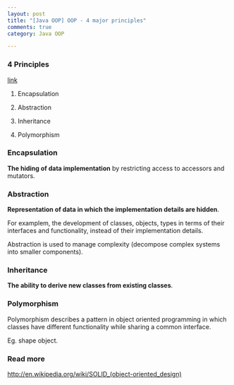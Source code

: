 ```yaml
---
layout: post
title: "[Java OOP] OOP - 4 major principles"
comments: true
category: Java OOP

---
```


### 4 Principles 

[link](http://codebetter.com/raymondlewallen/2005/07/19/4-major-principles-of-object-oriented-programming/)

1. Encapsulation

1. Abstraction

1. Inheritance

1. Polymorphism 

### Encapsulation

__The hiding of data implementation__ by restricting access to accessors and mutators. 

### Abstraction

__Representation of data in which the implementation details are hidden__.

For examplem, the development of classes, objects, types in terms of their interfaces and functionality, instead of their implementation details. 

Abstraction is used to manage complexity (decompose complex systems into smaller components).

### Inheritance

__The ability to derive new classes from existing classes__. 

### Polymorphism

Polymorphism describes a pattern in object oriented programming in which classes have different functionality while sharing a common interface. 

Eg. shape object. 

### Read more

http://en.wikipedia.org/wiki/SOLID_(object-oriented_design)
